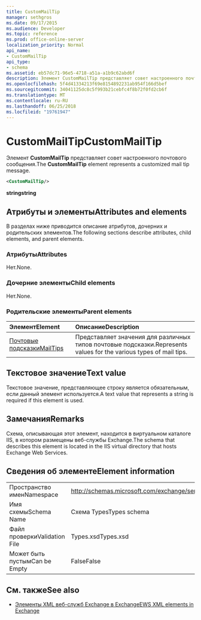 ```yaml
---
title: CustomMailTip
manager: sethgros
ms.date: 09/17/2015
ms.audience: Developer
ms.topic: reference
ms.prod: office-online-server
localization_priority: Normal
api_name:
- CustomMailTip
api_type:
- schema
ms.assetid: eb57dc71-96e5-4718-a51a-a1b9c62abd6f
description: Элемент CustomMailTip представляет совет настроенного почтового сообщения.
ms.openlocfilehash: 5f4d41334213f69e8154892231ab954f166d5bef
ms.sourcegitcommit: 34041125dc8c5f993b21cebfc4f8b72f0fd2cb6f
ms.translationtype: MT
ms.contentlocale: ru-RU
ms.lasthandoff: 06/25/2018
ms.locfileid: "19761947"
---
```

# <a name="custommailtip"></a><span data-ttu-id="ed46c-103">CustomMailTip</span><span class="sxs-lookup"><span data-stu-id="ed46c-103">CustomMailTip</span></span>

<span data-ttu-id="ed46c-104">Элемент **CustomMailTip** представляет совет настроенного почтового сообщения.</span><span class="sxs-lookup"><span data-stu-id="ed46c-104">The **CustomMailTip** element represents a customized mail tip message.</span></span> 
  
```XML
<CustomMailTip/>
```

 <span data-ttu-id="ed46c-105">**string**</span><span class="sxs-lookup"><span data-stu-id="ed46c-105">**string**</span></span>
## <a name="attributes-and-elements"></a><span data-ttu-id="ed46c-106">Атрибуты и элементы</span><span class="sxs-lookup"><span data-stu-id="ed46c-106">Attributes and elements</span></span>

<span data-ttu-id="ed46c-107">В разделах ниже приводится описание атрибутов, дочерних и родительских элементов.</span><span class="sxs-lookup"><span data-stu-id="ed46c-107">The following sections describe attributes, child elements, and parent elements.</span></span>
  
### <a name="attributes"></a><span data-ttu-id="ed46c-108">Атрибуты</span><span class="sxs-lookup"><span data-stu-id="ed46c-108">Attributes</span></span>

<span data-ttu-id="ed46c-109">Нет.</span><span class="sxs-lookup"><span data-stu-id="ed46c-109">None.</span></span>
  
### <a name="child-elements"></a><span data-ttu-id="ed46c-110">Дочерние элементы</span><span class="sxs-lookup"><span data-stu-id="ed46c-110">Child elements</span></span>

<span data-ttu-id="ed46c-111">Нет.</span><span class="sxs-lookup"><span data-stu-id="ed46c-111">None.</span></span>
  
### <a name="parent-elements"></a><span data-ttu-id="ed46c-112">Родительские элементы</span><span class="sxs-lookup"><span data-stu-id="ed46c-112">Parent elements</span></span>

|<span data-ttu-id="ed46c-113">**Элемент**</span><span class="sxs-lookup"><span data-stu-id="ed46c-113">**Element**</span></span>|<span data-ttu-id="ed46c-114">**Описание**</span><span class="sxs-lookup"><span data-stu-id="ed46c-114">**Description**</span></span>|
|:-----|:-----|
|[<span data-ttu-id="ed46c-115">Почтовые подсказки</span><span class="sxs-lookup"><span data-stu-id="ed46c-115">MailTips</span></span>](mailtips.md) <br/> |<span data-ttu-id="ed46c-116">Представляет значения для различных типов почтовые подсказки.</span><span class="sxs-lookup"><span data-stu-id="ed46c-116">Represents values for the various types of mail tips.</span></span>  <br/> |
   
## <a name="text-value"></a><span data-ttu-id="ed46c-117">Текстовое значение</span><span class="sxs-lookup"><span data-stu-id="ed46c-117">Text value</span></span>

<span data-ttu-id="ed46c-118">Текстовое значение, представляющее строку является обязательным, если данный элемент используется.</span><span class="sxs-lookup"><span data-stu-id="ed46c-118">A text value that represents a string is required if this element is used.</span></span>
  
## <a name="remarks"></a><span data-ttu-id="ed46c-119">Замечания</span><span class="sxs-lookup"><span data-stu-id="ed46c-119">Remarks</span></span>

<span data-ttu-id="ed46c-120">Схема, описывающая этот элемент, находится в виртуальном каталоге IIS, в котором размещены веб-службы Exchange.</span><span class="sxs-lookup"><span data-stu-id="ed46c-120">The schema that describes this element is located in the IIS virtual directory that hosts Exchange Web Services.</span></span>
  
## <a name="element-information"></a><span data-ttu-id="ed46c-121">Сведения об элементе</span><span class="sxs-lookup"><span data-stu-id="ed46c-121">Element information</span></span>

|||
|:-----|:-----|
|<span data-ttu-id="ed46c-122">Пространство имен</span><span class="sxs-lookup"><span data-stu-id="ed46c-122">Namespace</span></span>  <br/> |http://schemas.microsoft.com/exchange/services/2006/types  <br/> |
|<span data-ttu-id="ed46c-123">Имя схемы</span><span class="sxs-lookup"><span data-stu-id="ed46c-123">Schema Name</span></span>  <br/> |<span data-ttu-id="ed46c-124">Схема Types</span><span class="sxs-lookup"><span data-stu-id="ed46c-124">Types schema</span></span>  <br/> |
|<span data-ttu-id="ed46c-125">Файл проверки</span><span class="sxs-lookup"><span data-stu-id="ed46c-125">Validation File</span></span>  <br/> |<span data-ttu-id="ed46c-126">Types.xsd</span><span class="sxs-lookup"><span data-stu-id="ed46c-126">Types.xsd</span></span>  <br/> |
|<span data-ttu-id="ed46c-127">Может быть пустым</span><span class="sxs-lookup"><span data-stu-id="ed46c-127">Can be Empty</span></span>  <br/> |<span data-ttu-id="ed46c-128">False</span><span class="sxs-lookup"><span data-stu-id="ed46c-128">False</span></span>  <br/> |
   
## <a name="see-also"></a><span data-ttu-id="ed46c-129">См. также</span><span class="sxs-lookup"><span data-stu-id="ed46c-129">See also</span></span>



- [<span data-ttu-id="ed46c-130">Элементы XML веб-служб Exchange в Exchange</span><span class="sxs-lookup"><span data-stu-id="ed46c-130">EWS XML elements in Exchange</span></span>](ews-xml-elements-in-exchange.md)

